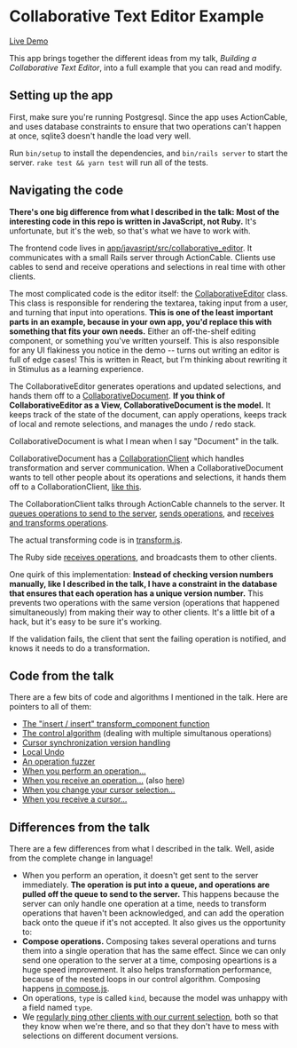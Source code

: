 # Collaborative Text Editor Example

[Live Demo](http://justinweiss-editor.herokuapp.com)

This app brings together the different ideas from my talk, _Building a Collaborative Text Editor_, into a full example that you can read and modify.

## Setting up the app

First, make sure you're running Postgresql. Since the app uses ActionCable, and uses database constraints to ensure that two operations can't happen at once, sqlite3 doesn't handle the load very well.

Run `bin/setup` to install the dependencies, and `bin/rails server` to start the server. `rake test && yarn test` will run all of the tests.

## Navigating the code

**There's one big difference from what I described in the talk: Most of the interesting code in this repo is written in JavaScript, not Ruby.** It's unfortunate, but it's the web, so that's what we have to work with.

The frontend code lives in [app/javasript/src/collaborative_editor](https://github.com/justinweiss/collaborative-demo/tree/master/app/javascript/src/collaborative_editor). It communicates with a small Rails server through ActionCable. Clients use cables to send and receive operations and selections in real time with other clients.

The most complicated code is the editor itself: the [CollaborativeEditor](https://github.com/justinweiss/collaborative-demo/blob/master/app/javascript/src/collaborative_editor/CollaborativeEditor.js) class. This class is responsible for rendering the textarea, taking input from a user, and turning that input into operations. **This is one of the least important parts in an example, because in your own app, you'd replace this with something that fits your own needs.** Either an off-the-shelf editing component, or something you've written yourself. This is also responsible for any UI flakiness you notice in the demo -- turns out writing an editor is full of edge cases! This is written in React, but I'm thinking about rewriting it in Stimulus as a learning experience.

The CollaborativeEditor generates operations and updated selections, and hands them off to a [CollaborativeDocument](https://github.com/justinweiss/collaborative-demo/blob/master/app/javascript/src/collaborative_editor/CollaborativeDocument.js). **If you think of CollaborativeEditor as a View, CollaborativeDocument is the model.** It keeps track of the state of the document, can apply operations, keeps track of local and remote selections, and manages the undo / redo stack.

CollaborativeDocument is what I mean when I say "Document" in the talk.

CollaborativeDocument has a [CollaborationClient](https://github.com/justinweiss/collaborative-demo/blob/master/app/javascript/src/collaborative_editor/CollaborationClient.js) which handles transformation and server communication. When a CollaborativeDocument wants to tell other people about its operations and selections, it hands them off to a CollaborationClient, [like this](https://github.com/justinweiss/collaborative-demo/blob/master/app/javascript/src/collaborative_editor/CollaborativeDocument.js#L37).

The CollaborationClient talks through ActionCable channels to the server. It [queues operations to send to the server](https://github.com/justinweiss/collaborative-demo/blob/master/app/javascript/src/collaborative_editor/CollaborationClient.js#L164), [sends operations](https://github.com/justinweiss/collaborative-demo/blob/master/app/javascript/src/collaborative_editor/CollaborationClient.js#L127), and [receives and transforms operations](https://github.com/justinweiss/collaborative-demo/blob/master/app/javascript/src/collaborative_editor/CollaborationClient.js#L76).

The actual transforming code is in [transform.js](https://github.com/justinweiss/collaborative-demo/blob/master/app/javascript/src/collaborative_editor/transform.js).

The Ruby side [receives operations](https://github.com/justinweiss/collaborative-demo/blob/master/app/channels/operations_channel.rb), and broadcasts them to other clients.

One quirk of this implementation: **Instead of checking version numbers manually, like I described in the talk, I have a constraint in the database that ensures that each operation has a unique version number.** This prevents two operations with the same version (operations that happened simultaneously) from making their way to other clients. It's a little bit of a hack, but it's easy to be sure it's working.

If the validation fails, the client that sent the failing operation is notified, and knows it needs to do a transformation.

## Code from the talk

There are a few bits of code and algorithms I mentioned in the talk. Here are pointers to all of them: 

* [The "insert / insert" transform_component function](https://github.com/justinweiss/collaborative-demo/blob/master/app/javascript/src/collaborative_editor/transform.js#L56)
* [The control algorithm](https://github.com/justinweiss/collaborative-demo/blob/master/app/javascript/src/collaborative_editor/transform.js#L3) (dealing with multiple simultanous operations)
* [Cursor synchronization version handling](https://github.com/justinweiss/collaborative-demo/blob/master/app/javascript/src/collaborative_editor/SelectionsChannel.js#L31)
* [Local Undo](https://github.com/justinweiss/collaborative-demo/blob/master/app/javascript/src/collaborative_editor/UndoStack.js)
* [An operation fuzzer](https://github.com/justinweiss/collaborative-demo/blob/master/test/javascripts/collaborative_editor/fuzzer.test.js)
* [When you perform an operation...](https://github.com/justinweiss/collaborative-demo/blob/master/app/javascript/src/collaborative_editor/CollaborativeDocument.js#L29)
* [When you receive an operation...](https://github.com/justinweiss/collaborative-demo/blob/master/app/javascript/src/collaborative_editor/CollaborativeDocument.js#L71) (also [here](https://github.com/justinweiss/collaborative-demo/blob/master/app/javascript/src/collaborative_editor/CollaborationClient.js#L76))
* [When you change your cursor selection...](https://github.com/justinweiss/collaborative-demo/blob/master/app/javascript/src/collaborative_editor/CollaborativeDocument.js#L133)
* [When you receive a cursor...](https://github.com/justinweiss/collaborative-demo/blob/master/app/javascript/src/collaborative_editor/SelectionsChannel.js#L31)

## Differences from the talk

There are a few differences from what I described in the talk. Well, aside from the complete change in language!

* When you perform an operation, it doesn't get sent to the server immediately. **The operation is put into a queue, and operations are pulled off the queue to send to the server.** This happens because the server can only handle one operation at a time, needs to transform operations that haven't been acknowledged, and can add the operation back onto the queue if it's not accepted. It also gives us the opportunity to:
* **Compose operations.** Composing takes several operations and turns them into a single operation that has the same effect. Since we can only send one operation to the server at a time, composing opeartions is a huge speed improvement. It also helps transformation performance, because of the nested loops in our control algorithm. Composing happens [in compose.js](https://github.com/justinweiss/collaborative-demo/blob/master/app/javascript/src/collaborative_editor/compose.js).
* On operations, `type` is called `kind`, because the model was unhappy with a field named `type`.
* We [regularly ping other clients with our current selection](https://github.com/justinweiss/collaborative-demo/blob/master/app/javascript/src/collaborative_editor/CollaborationClient.js#L29), both so that they know when we're there, and so that they don't have to mess with selections on different document versions.
